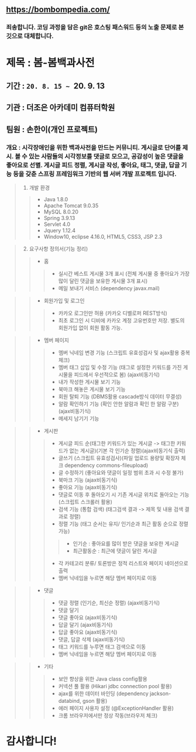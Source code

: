 ## https://bombompedia.com/
### 죄송합니다. 코딩 과정을 담은 git은 호스팅 패스워드 등의 노출 문제로 본 깃으로 대체합니다.

# 제목 : 봄-봄백과사전
## 기간 : `20. 8. 15 ~ `20. 9. 13
## 기관 : 더조은 아카데미 컴퓨터학원
## 팀원 : 손한이(개인 프로젝트)
### 개요 : 시각장애인을 위한 백과사전을 만드는 커뮤니티. 게시글로 단어를 제시. 볼 수 있는 사람들의 시각정보를 댓글로 모으고, 공감성이 높은 댓글을 좋아요로 선별. 게시글 피드 정렬, 게시글 작성, 좋아요, 태그, 댓글, 답글 기능 등을 갖춘 스프링 프레임워크 기반의 웹 서버 개발 프로젝트 입니다.
> 1. 개발 환경
>> *	Java 1.8.0
>> *	Apache Tomcat 9.0.35
>> *	MySQL 8.0.20
>> *	Spring 3.9.13
>> *	Servlet 4.0
>> *	Jquery 1.12.4
>> *	Window10, eclipse 4.16.0, HTML5, CSS3, JSP 2.3

> 2. 요구사항 정의서(기능 정리)
>> * 홈
>>> - 실시간 베스트 게시물 3개 표시 (전체 게시물 중 좋아요가 가장많이 달린 댓글을 보유한 게시물 3개 표시)
>>> - 메일 보내기 서비스 (dependency javax.mail)

>> * 회원가입 및 로그인
>>> - 카카오 로그인만 허용 (카카오 디벨로퍼 REST방식)
>>> - 최초 로그인 시 디비에 카카오 계정 고유번호만 저장. 별도의 회원가입 없이 회원 활동 가능.

>> * 멤버 페이지
>>> - 멤버 닉네임 변경 기능 (스크립트 유효성검사 및 ajax활용 중복체크)
>>> - 멤버 태그 삽입 및 수정 기능 (태그로 설정한 키워드를 가진 게시물을 피드에서 우선적으로 봄) (ajax비동기식)
>>> - 내가 작성한 게시물 보기 기능
>>> - 북마크 해놓은 게시물 보기 기능
>>> - 회원 탈퇴 기능 (DBMS활용 cascade방식 데이터 무결성)
>>> - 알람 확인하기 기능 (확인 안한 알람과 확인 한 알람 구분) (ajax비동기식)
>>> - 메세지 남기기 기능

>> * 게시판
>>> - 게시글 피드 순(태그한 키워드가 있는 게시글 -> 태그한 키워드가 없는 게시글)(기본 각 인기순 정렬)(ajax비동기식 출력)
>>> - 글쓰기 (스크립트 유효성검사)(파일 업로드 용량및 확장자 체크 dependency commons-fileupload)
>>> - 글 수정하기 (좋아요와 댓글이 일정 범위 초과 시 수정 불가)
>>> - 북마크 기능 (ajax비동기식)
>>> - 좋아요 기능 (ajax비동기식)
>>> - 댓글로 이동 후 돌아오기 시 기존 게시글 위치로 돌아오는 기능 (스크립트 스크롤러 활용)
>>> - 검색 기능 (통합 검색) (태그검색 결과 -> 제목 및 내용 검색 결과로 정렬)
>>> - 정렬 기능 (태그 순서는 유지/ 인기순과 최근 활동 순으로 정렬 가능)
>>>> + 인기순 : 좋아요를 많이 받은 댓글을 보유한 게시글
>>>> + 최근활동순 : 최근에 댓글이 달린 게시글
>>> - 각 카테고리 분류/ 토론방은 정적 리스트와 페이지 네이션으로 출력
>>> - 멤버 닉네임을 누르면 해당 멤버 페이지로 이동

>> * 댓글
>>> - 댓글 정렬 (인기순, 최신순 정렬) (ajax비동기식)
>>> - 댓글 달기
>>> - 댓글 좋아요 (ajax비동기식)
>>> - 답글 달기 (ajax비동기식)
>>> - 답글 좋아요 (ajax비동기식)
>>> - 댓글, 답글 삭제 (ajax비동기식)
>>> - 태그 키워드를 누루면 태그 검색으로 이동
>>> - 멤버 닉네임을 누르면 해당 멤버 페이지로 이동

>> * 기타
>>> - 보안 향상을 위한 Java class config활용
>>> - 커넥션 풀 활용 (Hikari jdbc connection pool 활용)
>>> - ajax를 위한 데이터 바인딩 (dependency jackson-databind, gson 활용)
>>> - 에러 페이지 사용자 설정 (@ExceptionHandler 활용)
>>> - 크롬 브라우저에서만 정상 작동(브라우저 체크)

# 감사합니다!
